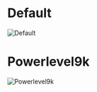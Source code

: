 # Default

![Default](http://oi63.tinypic.com/ipcuax.jpg)

# Powerlevel9k

![Powerlevel9k](http://i63.tinypic.com/2ch0yrq.png)